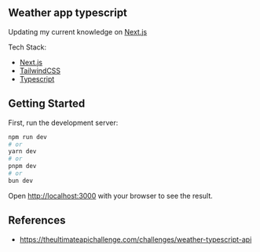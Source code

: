## Weather app typescript
Updating my current knowledge on [Next.js](https://nextjs.org/)

Tech Stack:
- [Next.js](https://nextjs.org/)
- [TailwindCSS](https://tailwindcss.com/)
- [Typescript](https://www.typescriptlang.org/)

## Getting Started

First, run the development server:

```bash
npm run dev
# or
yarn dev
# or
pnpm dev
# or
bun dev
```

Open [http://localhost:3000](http://localhost:3000) with your browser to see the result.


## References
- https://theultimateapichallenge.com/challenges/weather-typescript-api